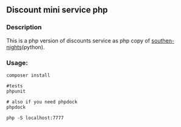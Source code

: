 ## Discount mini service php
### Description
This is a php version of discounts service as php copy of <a href="https://github.com/IternalWatchman/southen-nights">southen-nights</a>(python).
### Usage:
```
composer install

#tests
phpunit

# also if you need phpdock
phpdock

php -S localhost:7777
